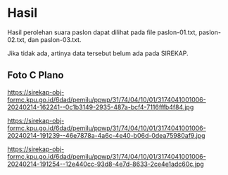 # Hasil

Hasil perolehan suara paslon dapat dilihat pada file paslon-01.txt, paslon-02.txt, dan paslon-03.txt.

Jika tidak ada, artinya data tersebut belum ada pada SIREKAP.

## Foto C Plano

https://sirekap-obj-formc.kpu.go.id/6dad/pemilu/ppwp/31/74/04/10/01/3174041001006-20240214-162241--0c1b3149-2935-487a-bcf4-7116fffb4f84.jpg

https://sirekap-obj-formc.kpu.go.id/6dad/pemilu/ppwp/31/74/04/10/01/3174041001006-20240214-191239--46e7878a-4a6c-4e40-b06d-0dea75980af9.jpg

https://sirekap-obj-formc.kpu.go.id/6dad/pemilu/ppwp/31/74/04/10/01/3174041001006-20240214-191254--12e440cc-93d8-4e7d-8633-2ce4e1adc60c.jpg

